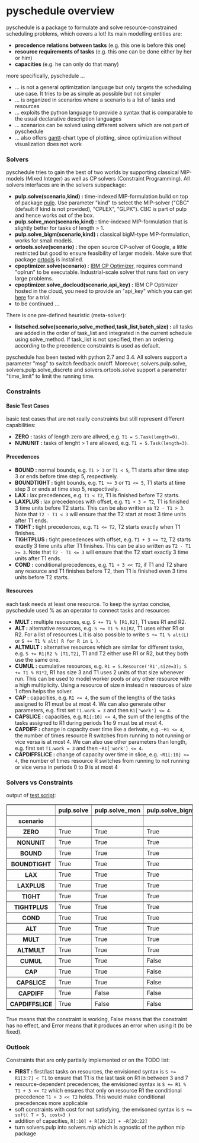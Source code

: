 
   

# pyschedule overview

pyschedule is a package to formulate and solve resource-constrained scheduling problems, which covers a lot! Its main modelling entities are:

- **precedence relations between tasks** (e.g. this one is before this one)
- **resource requirements of tasks** (e.g. this one can be done either by her or him)
- **capacities** (e.g. he can only do that many)

more specifically, pyschedule ...

- ... is not a general optimization language but only targets the scheduling use case. It tries to be as simple as possible but not simpler
- ... is organized in scenarios where a scenario is a list of tasks and resources
- ... exploits the python language to provide a syntax that is comparable to the usual declarative description languages
- ... scenarios can be solved using different solvers which are not part of pyschedule
- ... also offers [gantt](https://en.wikipedia.org/wiki/Gantt_chart)-chart type of plotting, since optimization without visualization does not work

### Solvers

pyschedule tries to gain the best of two worlds by supporting classical MIP-models (Mixed Integer) as well as CP solvers (Constraint Programming). All solvers interfaces are in the solvers subpackage:

- **pulp.solve(scenario,kind) :** time-indexed MIP-formulation build on top of package [pulp](https://github.com/coin-or/pulp). Use parameter "kind" to select the MIP-solver ("CBC" (default if kind is not provided), "CPLEX", "GLPK"). CBC is part of pulp and hence works out of the box.
- **pulp.solve_mon(scenario,kind) :** time-indexed MIP-formulation that is slightly better for tasks of length > 1.
- **pulp.solve_bigm(scenario,kind) :** classical bigM-type MIP-formulation, works for small models.
- **ortools.solve(scenario) :** the open source CP-solver of Google, a little restricted but good to ensure feasibility of larger models. Make sure that package [ortools](https://github.com/google/or-tools) is installed.
- **cpoptimizer.solve(scenario) :** [IBM CP Optimizer](http://www-01.ibm.com/software/commerce/optimization/cplex-cp-optimizer/), requires command "oplrun" to be executable. Industrial-scale solver that runs fast on very large problems.
- **cpoptimizer.solve_docloud(scenario,api_key) :** IBM CP Optimizer hosted in the cloud, you need to provide an "api_key" which you can get [here](https://developer.ibm.com/docloud/) for a trial.
- to be continued ...

There is one pre-defined heuristic (meta-solver):

- **listsched.solve(scenario,solve_method,task_list,batch_size) :** all tasks are added in the order of task_list and integrated in the current schedule using solve_method. If task_list is not specified, then an ordering according to the precedence constraints is used as default.


pyschedule has been tested with python 2.7 and 3.4. All solvers support a parameter "msg" to switch feedback on/off. Moreover, solvers.pulp.solve, solvers.pulp.solve_discrete and solvers.ortools.solve support a parameter "time_limit" to limit the running time.

### Constraints

#### Basic Test Cases
basic test cases that are not really constraints but still represent different capabilities:
- **ZERO :** tasks of length zero are allwed, e.g. `T1 = S.Task(length=0)`.
- **NUNUNIT :** tasks of lenght > 1 are allowed, e.g. `T1 = S.Task(length=3)`.

#### Precedences
- **BOUND :** normal bounds, e.g. `T1 > 3` or `T1 < 5`, T1 starts after time step 3 or ends before time step 5, respectively.
- **BOUNDTIGHT :** tight bounds, e.g. `T1 >= 3` or `T1 <= 5`, T1 starts at time step 3 or ends at time step 5, respectively.
- **LAX :** lax precedences, e.g. `T1 < T2`, T1 is finished before T2 starts.
- **LAXPLUS :** lax precedences with offset, e.g. `T1 + 3 < T2`, T1 is finished 3 time units before T2 starts. This can be also written as `T2 - T1 > 3`. Note that `T2 - T1 < 3` will ensure that the T2 start at most 3 time units after T1 ends.
- **TIGHT :** tight precedences, e.g. `T1 <= T2`, T2 starts exactly when T1 finishes.
- **TIGHTPLUS :** tight precedences with offset, e.g. `T1 + 3 <= T2`, T2 starts exactly 3 time units after T1 finishes. This can be also written as `T2 - T1 >= 3`. Note that `T2 - T1 <= 3` will ensure that the T2 start exactly 3 time units after T1 ends.
- **COND :** conditional precedences, e.g. `T1 + 3 << T2`, if T1 and T2 share any resource and T1 finishes before T2, then T1 is finished even 3 time units before T2 starts.


#### Resources
each task needs at least one resource. To keep the syntax concise, pyschedule used % as an operator to connect tasks and resources
- **MULT :** multiple resources, e.g. `S += T1 % [R1,R2]`, T1 uses R1 and R2.
- **ALT :** alternative resources, e.g. `S += T1 % R1|R2`, T1 uses either R1 or R2. For a list of resources L it is also possible to write `S += T1 % alt(L)` or `S += T1 % alt( R for R in L )`.
- **ALTMULT :** alternative resources which are similar for different tasks, e.g. `S += R1|R2 % [T1,T2]`, T1 and T2 either use R1 or R2, but they both use the same one.
- **CUMUL :** cumulative resources, e.g. `R1 = S.Resource('R1',size=3); S += T1 % R1*2`, R1 has size 3 and T1 uses 2 units of that size whenever run. This can be used to model worker pools or any other resource with a high multiplicity. Using a resource of size n instead n resources of size 1 often helps the solver.
- **CAP :** capacities, e.g. `R1 <= 4`, the sum of the lengths of the tasks assigned to R1 must be at most 4. We can also generate other parameters, e.g. first set `T1.work = 3` and then `R1['work'] <= 4`.
- **CAPSLICE :** capacities, e.g. `R1[:10] <= 4`, the sum of the lengths of the tasks assigned to R1 during periods 1 to 9 must be at most 4.
- **CAPDIFF :** change in capacity over time like a derivate, e.g. `~R1 <= 4`, the number of times resource R switches from running to not running or vice versa is at most 4. We can also use other parameters than length, e.g. first set `T1.work = 3` and then `~R1['work'] <= 4`.
- **CAPDIFFSLICE :** change of capacity over time in slice, e.g. `~R1[:10] <= 4`, the number of times resource R switches from running to not running or vice versa in periods 0 to 9 is at most 4



### Solvers vs Constraints
output of [test script](https://github.com/timnon/pyschedule/blob/master/examples/test-solvers.py):

<table border="1" class="dataframe">
  <thead>
    <tr style="text-align: right;">
      <th></th>
      <th>pulp.solve</th>
      <th>pulp.solve_mon</th>
      <th>pulp.solve_bigm</th>
      <th>ortools.solve</th>
      <th>cpoptimizer.solve_docloud</th>
    </tr>
    <tr>
      <th>scenario</th>
      <th></th>
      <th></th>
      <th></th>
      <th></th>
      <th></th>
    </tr>
  </thead>
  <tbody>
    <tr>
      <th>ZERO</th>
      <td> True</td>
      <td> True</td>
      <td>  True</td>
      <td>  True</td>
      <td> True</td>
    </tr>
    <tr>
      <th>NONUNIT</th>
      <td> True</td>
      <td> True</td>
      <td>  True</td>
      <td>  True</td>
      <td> True</td>
    </tr>
    <tr>
      <th>BOUND</th>
      <td> True</td>
      <td>  True</td>
      <td>  True</td>
      <td>  True</td>
      <td> True</td>
    </tr>
    <tr>
      <th>BOUNDTIGHT</th>
      <td> True</td>
      <td>  True</td>
      <td>  True</td>
      <td>  True</td>
      <td> True</td>
    </tr>
    <tr>
      <th>LAX</th>
      <td> True</td>
      <td>  True</td>
      <td>  True</td>
      <td>  True</td>
      <td> True</td>
    </tr>
    <tr>
      <th>LAXPLUS</th>
      <td> True</td>
      <td>  True</td>
      <td>  True</td>
      <td> False</td>
      <td> True</td>
    </tr>
    <tr>
      <th>TIGHT</th>
      <td> True</td>
      <td>  True</td>
      <td>  True</td>
      <td>  True</td>
      <td> True</td>
    </tr>
    <tr>
      <th>TIGHTPLUS</th>
      <td> True</td>
      <td>  True</td>
      <td>  True</td>
      <td> False</td>
      <td> True</td>
    </tr>
    <tr>
      <th>COND</th>
      <td> True</td>
      <td> True</td>
      <td>  True</td>
      <td> False</td>
      <td> True</td>
    </tr>
    <tr>
      <th>ALT</th>
      <td> True</td>
      <td>  True</td>
      <td>  True</td>
      <td>  True</td>
      <td> True</td>
    </tr>
    <tr>
      <th>MULT</th>
      <td> True</td>
      <td>  True</td>
      <td>  True</td>
      <td>  True</td>
      <td> True</td>
    </tr>
    <tr>
      <th>ALTMULT</th>
      <td> True</td>
      <td> True</td>
      <td>  True</td>
      <td>  True</td>
      <td> True</td>
    </tr>
    <tr>
      <th>CUMUL</th>
      <td> True</td>
      <td>  True</td>
      <td> False</td>
      <td> False</td>
      <td> True</td>
    </tr>
    <tr>
      <th>CAP</th>
      <td> True</td>
      <td>  True</td>
      <td> False</td>
      <td> False</td>
      <td> True</td>
    </tr>
    <tr>
      <th>CAPSLICE</th>
      <td> True</td>
      <td>  True</td>
      <td> False</td>
      <td> False</td>
      <td> True</td>
    </tr>
        <tr>
      <th>CAPDIFF</th>
      <td> True</td>
      <td>  False</td>
      <td> False</td>
      <td> False</td>
      <td> False</td>
    </tr>
    <tr>
      <th>CAPDIFFSLICE</th>
      <td> True</td>
      <td>  False</td>
      <td> False</td>
      <td> False</td>
      <td> False</td>
    </tr>
  </tbody>
</table>

True means that the constraint is working, False means that the constraint has no effect, and Error means that it produces an error when using it (to be fixed).

### Outlook

Constraints that are only partially implemented or on the TODO list:

- **FIRST :** first/last tasks on resources, the envisioned syntax is `S += R1[3:7] < T1` to ensure that T1 is the last task on R1 in between 3 and 7
- resource-dependent precedences, the envisioned syntax is `S += R1 % T1 + 3 << T2` which ensures that only on resource R1 the conditional precedence `T1 + 3 << T2` holds. This would make conditional precedences more applicable
- soft constraints with cost for not satisfying, the envisoned syntax is `S += soft( T < 5, cost=3 )`
- addition of capacities, `R[:10] + R[20:22] + ~R[20:22]`
- turn solvers.pulp into solvers.mip which is agnostic of the python mip package
